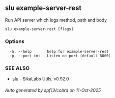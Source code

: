 ## slu example-server-rest

Run API server which logs method, path and body

```
slu example-server-rest [flags]
```

### Options

```
  -h, --help       help for example-server-rest
  -p, --port int   Listen on port (default 8000)
```

### SEE ALSO

* [slu](slu.md)	 - SikaLabs Utils, v0.92.0

###### Auto generated by spf13/cobra on 11-Oct-2025
